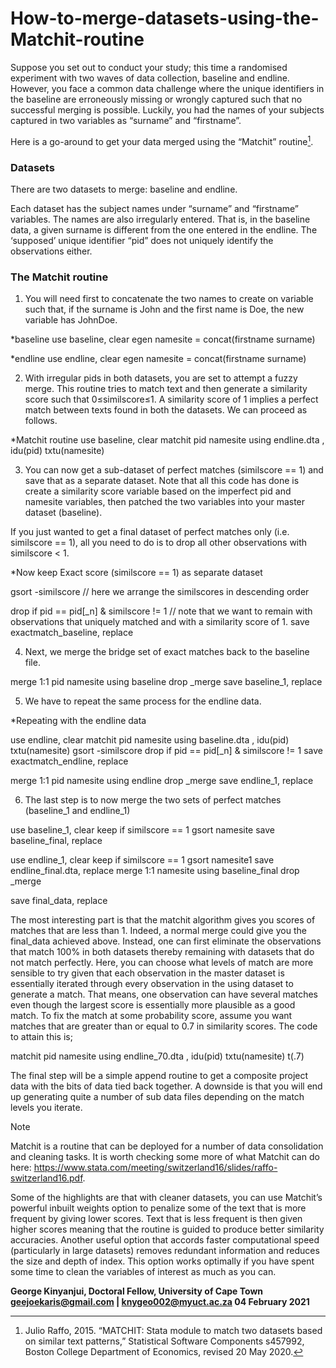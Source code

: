# How-to-merge-datasets-using-the-Matchit-routine
Suppose you set out to conduct your study; this time a randomised experiment with two waves of data collection, baseline and endline. However, you face a common data challenge where the unique identifiers in the baseline are erroneously missing or wrongly captured such that no successful merging is possible. Luckily, you had the names of your subjects captured in two variables as “surname” and “firstname”. 


Here is a go-around to get your data merged using the “Matchit” routine[^1].
>[^1]:  Julio Raffo, 2015. “MATCHIT: Stata module to match two datasets based on similar text patterns,” Statistical  Software Components s457992, Boston College Department of Economics, revised 20 May 2020. 

### Datasets

There are two datasets to merge: baseline and endline. 

Each dataset has the subject names under “surname” and “firstname” variables. The names are also irregularly entered. That is, in the baseline data, a given surname is different from the one entered in the endline. The ‘supposed’ unique identifier “pid” does not uniquely identify the observations either.

### The Matchit routine

1. You will need first to concatenate the two names to create on variable such that, if the surname is John and the first name is Doe, the new variable has JohnDoe. 

*baseline
use baseline, clear
egen namesite = concat(firstname surname)

*endline
use endline, clear
egen namesite = concat(firstname surname)


2. With irregular pids in both datasets, you are set to attempt a fuzzy merge. This routine tries to match text and then generate a similarity score such that 0≤similscore≤1. A similarity score of 1 implies a perfect match between texts found in both the datasets. We can proceed as follows.

*Matchit routine
use baseline, clear
matchit pid namesite using endline.dta , idu(pid) txtu(namesite)


3. You can now get a sub-dataset of perfect matches (similscore == 1) and save that as a separate dataset. Note that all this code has done is create a similarity score variable based on the imperfect pid and namesite variables, then patched the two variables into your master dataset (baseline). 

If you just wanted to get a final dataset of perfect matches only (i.e. similscore == 1), all you need to do is to drop all other observations with similscore < 1. 

*Now keep Exact score (similscore == 1) as separate dataset


gsort -similscore // here we arrange the similscores in descending order 

drop if pid == pid[_n] & similscore != 1 // note that we want to remain with observations that uniquely matched and with a similarity score of 1.
save exactmatch_baseline, replace


4. Next, we merge the bridge set of exact matches back to the baseline file.

merge 1:1 pid namesite using baseline
drop _merge
save baseline_1, replace


5. We have to repeat the same process for the endline data.

*Repeating with the endline data

use endline, clear
matchit pid namesite using baseline.dta , idu(pid) txtu(namesite)
gsort -similscore
drop if pid == pid[_n] & similscore != 1
save exactmatch_endline, replace

merge 1:1 pid namesite using endline
drop _merge
save endline_1, replace


6. The last step is to now merge the two sets of perfect matches (baseline_1 and endline_1)

use baseline_1, clear
keep if similscore == 1
gsort namesite 
save baseline_final, replace

use endline_1, clear
keep if similscore == 1
gsort namesite1 
save endline_final.dta, replace
merge 1:1 namesite using baseline_final
drop _merge

save final_data, replace

The most interesting part is that the matchit algorithm gives you scores of matches that are less than 1. Indeed, a normal merge could give you the final_data achieved above. Instead, one can first eliminate the observations that match 100% in both datasets thereby remaining with datasets that do not match perfectly. Here, you can choose what levels of match are more sensible to try given that each observation in the master dataset is essentially iterated through every observation in the using dataset to generate a match. That means, one observation can have several matches even though the largest score is essentially more plausible as a good match. To fix the match at some probability score, assume you want matches that are greater than or equal to 0.7 in similarity scores. The code to attain this is;

matchit pid namesite using endline_70.dta , idu(pid) txtu(namesite) t(.7)

The final step will be a simple append routine to get a composite project data with the bits of data tied back together. A downside is that you will end up generating quite a number of sub data files depending on the match levels you iterate. 

>[!Note]
> Matchit is a routine that can be deployed for a number of data consolidation and cleaning tasks. It is worth checking some more of what Matchit can do here:
 https://www.stata.com/meeting/switzerland16/slides/raffo-switzerland16.pdf. 

Some of the highlights are that with cleaner datasets, you can use Matchit’s powerful inbuilt weights option to penalize some of the text that is more frequent by giving lower scores. Text that is less frequent is then given higher scores meaning that the routine is guided to produce better similarity accuracies. Another useful option that accords faster computational speed (particularly in large datasets) removes redundant information and reduces the size and depth of index. This option works optimally if you have spent some time to clean the variables of interest as much as you can.


**George Kinyanjui, Doctoral Fellow, University of Cape Town
geejoekaris@gmail.com | knygeo002@myuct.ac.za
04 February 2021**

